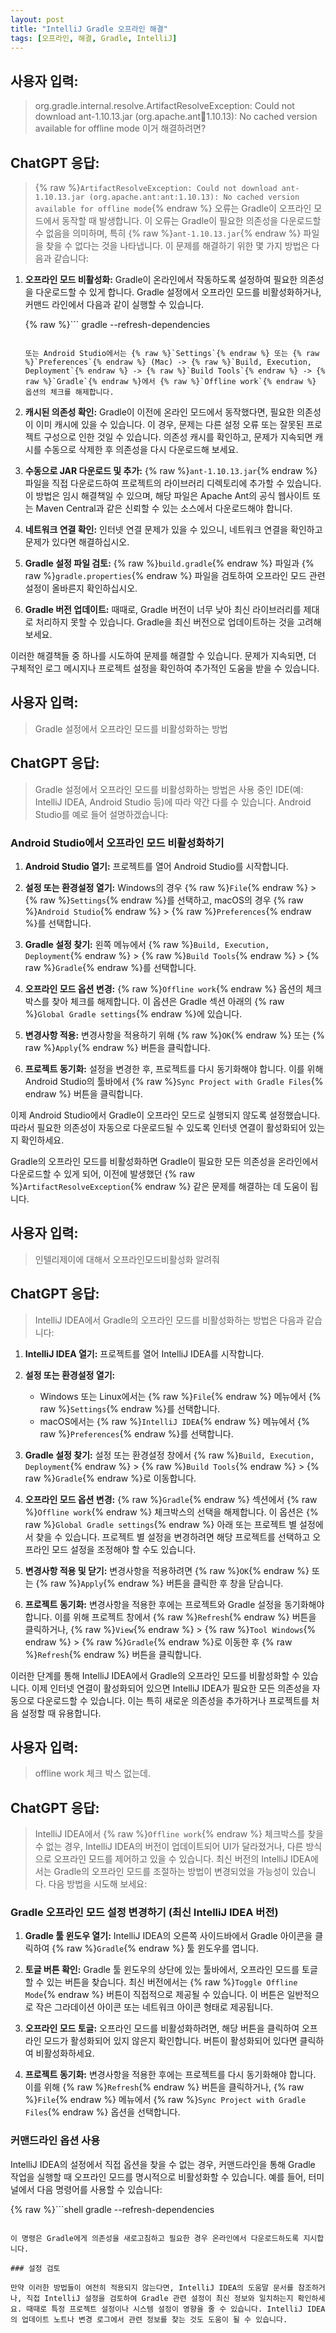 ```yaml
---
layout: post
title: "IntelliJ Gradle 오프라인 해결"
tags: [오프라인, 해결, Gradle, IntelliJ]
---
```


## 사용자 입력:
> org.gradle.internal.resolve.ArtifactResolveException: Could not download ant-1.10.13.jar (org.apache.ant:ant:1.10.13): No cached version available for offline mode  이거 해결하려면?

## ChatGPT 응답:
> {% raw %}`ArtifactResolveException: Could not download ant-1.10.13.jar (org.apache.ant:ant:1.10.13): No cached version available for offline mode`{% endraw %} 오류는 Gradle이 오프라인 모드에서 동작할 때 발생합니다. 이 오류는 Gradle이 필요한 의존성을 다운로드할 수 없음을 의미하며, 특히 {% raw %}`ant-1.10.13.jar`{% endraw %} 파일을 찾을 수 없다는 것을 나타냅니다. 이 문제를 해결하기 위한 몇 가지 방법은 다음과 같습니다:

1. **오프라인 모드 비활성화:** Gradle이 온라인에서 작동하도록 설정하여 필요한 의존성을 다운로드할 수 있게 합니다. Gradle 설정에서 오프라인 모드를 비활성화하거나, 커맨드 라인에서 다음과 같이 실행할 수 있습니다.

   {% raw %}```
   gradle --refresh-dependencies
   ```{% endraw %}

   또는 Android Studio에서는 {% raw %}`Settings`{% endraw %} 또는 {% raw %}`Preferences`{% endraw %} (Mac) -> {% raw %}`Build, Execution, Deployment`{% endraw %} -> {% raw %}`Build Tools`{% endraw %} -> {% raw %}`Gradle`{% endraw %}에서 {% raw %}`Offline work`{% endraw %} 옵션의 체크를 해제합니다.

2. **캐시된 의존성 확인:** Gradle이 이전에 온라인 모드에서 동작했다면, 필요한 의존성이 이미 캐시에 있을 수 있습니다. 이 경우, 문제는 다른 설정 오류 또는 잘못된 프로젝트 구성으로 인한 것일 수 있습니다. 의존성 캐시를 확인하고, 문제가 지속되면 캐시를 수동으로 삭제한 후 의존성을 다시 다운로드해 보세요.

3. **수동으로 JAR 다운로드 및 추가:** {% raw %}`ant-1.10.13.jar`{% endraw %} 파일을 직접 다운로드하여 프로젝트의 라이브러리 디렉토리에 추가할 수 있습니다. 이 방법은 임시 해결책일 수 있으며, 해당 파일은 Apache Ant의 공식 웹사이트 또는 Maven Central과 같은 신뢰할 수 있는 소스에서 다운로드해야 합니다.

4. **네트워크 연결 확인:** 인터넷 연결 문제가 있을 수 있으니, 네트워크 연결을 확인하고 문제가 있다면 해결하십시오.

5. **Gradle 설정 파일 검토:** {% raw %}`build.gradle`{% endraw %} 파일과 {% raw %}`gradle.properties`{% endraw %} 파일을 검토하여 오프라인 모드 관련 설정이 올바른지 확인하십시오.

6. **Gradle 버전 업데이트:** 때때로, Gradle 버전이 너무 낮아 최신 라이브러리를 제대로 처리하지 못할 수 있습니다. Gradle을 최신 버전으로 업데이트하는 것을 고려해 보세요.

이러한 해결책들 중 하나를 시도하여 문제를 해결할 수 있습니다. 문제가 지속되면, 더 구체적인 로그 메시지나 프로젝트 설정을 확인하여 추가적인 도움을 받을 수 있습니다.

## 사용자 입력:
> Gradle 설정에서 오프라인 모드를 비활성화하는 방법

## ChatGPT 응답:
> Gradle 설정에서 오프라인 모드를 비활성화하는 방법은 사용 중인 IDE(예: IntelliJ IDEA, Android Studio 등)에 따라 약간 다를 수 있습니다. Android Studio를 예로 들어 설명하겠습니다:

### Android Studio에서 오프라인 모드 비활성화하기

1. **Android Studio 열기:** 프로젝트를 열어 Android Studio를 시작합니다.

2. **설정 또는 환경설정 열기:** Windows의 경우 {% raw %}`File`{% endraw %} > {% raw %}`Settings`{% endraw %}를 선택하고, macOS의 경우 {% raw %}`Android Studio`{% endraw %} > {% raw %}`Preferences`{% endraw %}를 선택합니다.

3. **Gradle 설정 찾기:** 왼쪽 메뉴에서 {% raw %}`Build, Execution, Deployment`{% endraw %} > {% raw %}`Build Tools`{% endraw %} > {% raw %}`Gradle`{% endraw %}를 선택합니다.

4. **오프라인 모드 옵션 변경:** {% raw %}`Offline work`{% endraw %} 옵션의 체크박스를 찾아 체크를 해제합니다. 이 옵션은 Gradle 섹션 아래의 {% raw %}`Global Gradle settings`{% endraw %}에 있습니다.

5. **변경사항 적용:** 변경사항을 적용하기 위해 {% raw %}`OK`{% endraw %} 또는 {% raw %}`Apply`{% endraw %} 버튼을 클릭합니다.

6. **프로젝트 동기화:** 설정을 변경한 후, 프로젝트를 다시 동기화해야 합니다. 이를 위해 Android Studio의 툴바에서 {% raw %}`Sync Project with Gradle Files`{% endraw %} 버튼을 클릭합니다.

이제 Android Studio에서 Gradle이 오프라인 모드로 실행되지 않도록 설정했습니다. 따라서 필요한 의존성이 자동으로 다운로드될 수 있도록 인터넷 연결이 활성화되어 있는지 확인하세요. 

Gradle의 오프라인 모드를 비활성화하면 Gradle이 필요한 모든 의존성을 온라인에서 다운로드할 수 있게 되어, 이전에 발생했던 {% raw %}`ArtifactResolveException`{% endraw %} 같은 문제를 해결하는 데 도움이 됩니다.

## 사용자 입력:
> 인텔리제이에 대해서 오프라인모드비활성화 알려줘

## ChatGPT 응답:
> IntelliJ IDEA에서 Gradle의 오프라인 모드를 비활성화하는 방법은 다음과 같습니다:

1. **IntelliJ IDEA 열기:** 프로젝트를 열어 IntelliJ IDEA를 시작합니다.

2. **설정 또는 환경설정 열기:**
   - Windows 또는 Linux에서는 {% raw %}`File`{% endraw %} 메뉴에서 {% raw %}`Settings`{% endraw %}를 선택합니다.
   - macOS에서는 {% raw %}`IntelliJ IDEA`{% endraw %} 메뉴에서 {% raw %}`Preferences`{% endraw %}를 선택합니다.

3. **Gradle 설정 찾기:** 설정 또는 환경설정 창에서 {% raw %}`Build, Execution, Deployment`{% endraw %} > {% raw %}`Build Tools`{% endraw %} > {% raw %}`Gradle`{% endraw %}로 이동합니다.

4. **오프라인 모드 옵션 변경:** {% raw %}`Gradle`{% endraw %} 섹션에서 {% raw %}`Offline work`{% endraw %} 체크박스의 선택을 해제합니다. 이 옵션은 {% raw %}`Global Gradle settings`{% endraw %} 아래 또는 프로젝트 별 설정에서 찾을 수 있습니다. 프로젝트 별 설정을 변경하려면 해당 프로젝트를 선택하고 오프라인 모드 설정을 조정해야 할 수도 있습니다.

5. **변경사항 적용 및 닫기:** 변경사항을 적용하려면 {% raw %}`OK`{% endraw %} 또는 {% raw %}`Apply`{% endraw %} 버튼을 클릭한 후 창을 닫습니다.

6. **프로젝트 동기화:** 변경사항을 적용한 후에는 프로젝트와 Gradle 설정을 동기화해야 합니다. 이를 위해 프로젝트 창에서 {% raw %}`Refresh`{% endraw %} 버튼을 클릭하거나, {% raw %}`View`{% endraw %} > {% raw %}`Tool Windows`{% endraw %} > {% raw %}`Gradle`{% endraw %}로 이동한 후 {% raw %}`Refresh`{% endraw %} 버튼을 클릭합니다.

이러한 단계를 통해 IntelliJ IDEA에서 Gradle의 오프라인 모드를 비활성화할 수 있습니다. 이제 인터넷 연결이 활성화되어 있으면 IntelliJ IDEA가 필요한 모든 의존성을 자동으로 다운로드할 수 있습니다. 이는 특히 새로운 의존성을 추가하거나 프로젝트를 처음 설정할 때 유용합니다.

## 사용자 입력:
> offline work 체크 박스 없는데.

## ChatGPT 응답:
> IntelliJ IDEA에서 {% raw %}`Offline work`{% endraw %} 체크박스를 찾을 수 없는 경우, IntelliJ IDEA의 버전이 업데이트되어 UI가 달라졌거나, 다른 방식으로 오프라인 모드를 제어하고 있을 수 있습니다. 최신 버전의 IntelliJ IDEA에서는 Gradle의 오프라인 모드를 조절하는 방법이 변경되었을 가능성이 있습니다. 다음 방법을 시도해 보세요:

### Gradle 오프라인 모드 설정 변경하기 (최신 IntelliJ IDEA 버전)

1. **Gradle 툴 윈도우 열기:** IntelliJ IDEA의 오른쪽 사이드바에서 Gradle 아이콘을 클릭하여 {% raw %}`Gradle`{% endraw %} 툴 윈도우를 엽니다.

2. **토글 버튼 확인:** Gradle 툴 윈도우의 상단에 있는 툴바에서, 오프라인 모드를 토글할 수 있는 버튼을 찾습니다. 최신 버전에서는 {% raw %}`Toggle Offline Mode`{% endraw %} 버튼이 직접적으로 제공될 수 있습니다. 이 버튼은 일반적으로 작은 그라데이션 아이콘 또는 네트워크 아이콘 형태로 제공됩니다.

3. **오프라인 모드 토글:** 오프라인 모드를 비활성화하려면, 해당 버튼을 클릭하여 오프라인 모드가 활성화되어 있지 않은지 확인합니다. 버튼이 활성화되어 있다면 클릭하여 비활성화하세요.

4. **프로젝트 동기화:** 변경사항을 적용한 후에는 프로젝트를 다시 동기화해야 합니다. 이를 위해 {% raw %}`Refresh`{% endraw %} 버튼을 클릭하거나, {% raw %}`File`{% endraw %} 메뉴에서 {% raw %}`Sync Project with Gradle Files`{% endraw %} 옵션을 선택합니다.

### 커맨드라인 옵션 사용

IntelliJ IDEA의 설정에서 직접 옵션을 찾을 수 없는 경우, 커맨드라인을 통해 Gradle 작업을 실행할 때 오프라인 모드를 명시적으로 비활성화할 수 있습니다. 예를 들어, 터미널에서 다음 명령어를 사용할 수 있습니다:

{% raw %}```shell
gradle --refresh-dependencies
```{% endraw %}

이 명령은 Gradle에게 의존성을 새로고침하고 필요한 경우 온라인에서 다운로드하도록 지시합니다.

### 설정 검토

만약 이러한 방법들이 여전히 적용되지 않는다면, IntelliJ IDEA의 도움말 문서를 참조하거나, 직접 IntelliJ 설정을 검토하여 Gradle 관련 설정이 최신 정보와 일치하는지 확인하세요. 때때로 특정 프로젝트 설정이나 시스템 설정이 영향을 줄 수 있습니다. IntelliJ IDEA의 업데이트 노트나 변경 로그에서 관련 정보를 찾는 것도 도움이 될 수 있습니다.

